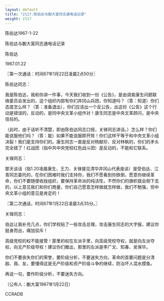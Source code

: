 ```yaml
---
layout: default
title: "2117.陈伯达与蒯大富同志通电话记录"
weight: 2117
---
```


陈伯达1967-1-22

陈伯达与蒯大富同志通电话记录

陈伯达

1967.01.22

〖第一次通话：时间67年1月22日凌晨2点50分〗

陈伯达同志：

我是陈伯达，我和你讲一件事，今天我们收到一份《公告》，是由调查康生问题联络委员会发出的，这个组织内部有你们井冈山兵团，你知道吗？（答：知道）你们态度怎么样？（答：准备退出），你们应该出一个反公告，出这份《公告》这个行动是错误的，反动的，是同中央文革小组作对！康生同志是中央文革顾问，是中央信任的。

（此时，由于话听不清楚，即由陈伯达同志口授，关锋同志讲话。）怎么样？你们能说服他们吗？（答：能）如果不能说服即开除！你们这样干等于和中央文革小组决裂！我们是支持你们的。康生同志一直是反对杨献珍、反对林枫的，你们的矛头完全错了！红战团（指中共中央党校红色战斗团）是反动的，不能和它联系。

关锋同志：

那天谈话（指1.20凌晨康生、王力、关锋接见清华井冈山代表座谈）是受伯达、江青同志委托的，在你们困难时我们支持你，我们不愿看到你跌倒，愿意你继续革命，你们不要随便收拢组织，要保持革命派的纯洁性，不然你们的旗帜就会倒下去的，以上意见我们和你们商量，你们自己愿意怎样做就怎样做，我们不勉强，但中央文革小组的意见是肯定的！

〖第二次通话，时间67年1月22日凌晨3点35分。〗

关锋同志：

伯达让我补充几点，你们学校贴了一些攻击总理，攻击康生同志的大字报，建议你挺身而出，痛加驳斥！

高级党校的权不能接管！那里的权在左派手里，向高级党校夺权，就是向左派夺权，向无产阶级夺权！建议你们撤出，那里的左派是李广文、知春、吴保华。

你们不要丧失你们的荣誉，要阶级分析，不要迷失方向，革命的首要问题是分清敌、我、友，要懂得这是无产阶级和资产阶级斗争的继续，防治坏人混水摸鱼。

再说一句，要作阶级分析，不要迷失方向。

（公布人：蒯大富1967年1月22日）

CCRADB

